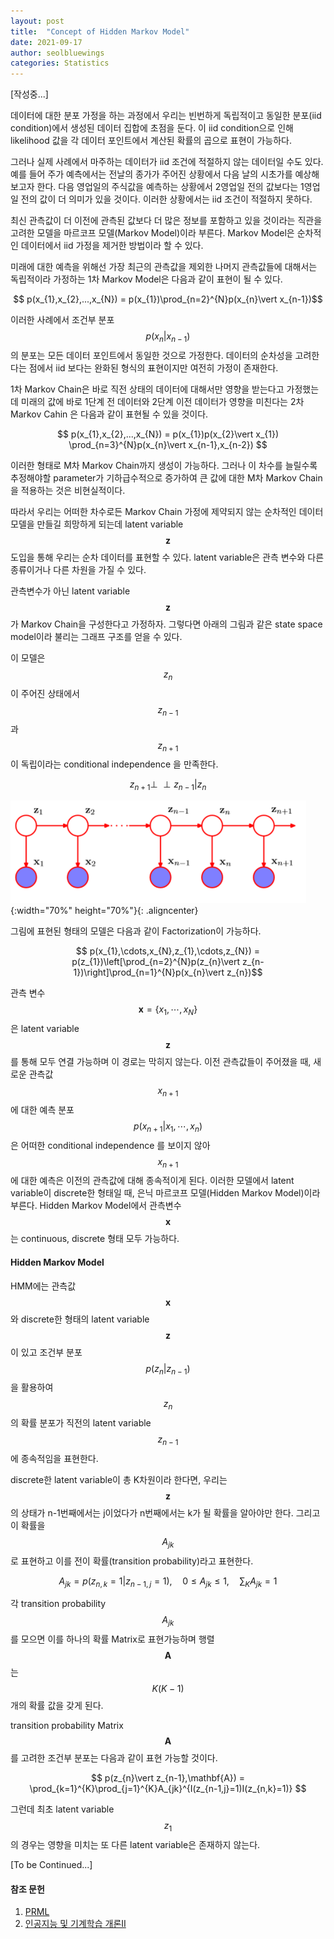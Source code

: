 ```yaml
---
layout: post
title:  "Concept of Hidden Markov Model"
date: 2021-09-17
author: seolbluewings
categories: Statistics
---
```


[작성중...]

데이터에 대한 분포 가정을 하는 과정에서 우리는 빈번하게 독립적이고 동일한 분포(iid condition)에서 생성된 데이터 집합에 초점을 둔다. 이 iid condition으로 인해 likelihood 값을 각 데이터 포인트에서 계산된 확률의 곱으로 표현이 가능하다.

그러나 실제 사례에서 마주하는 데이터가 iid 조건에 적절하지 않는 데이터일 수도 있다. 예를 들어 주가 예측에서는 전날의 종가가 주어진 상황에서 다음 날의 시초가를 예상해보고자 한다. 다음 영업일의 주식값을 예측하는 상황에서 2영업일 전의 값보다는 1영업일 전의 값이 더 의미가 있을 것이다. 이러한 상황에서는 iid 조건이 적절하지 못하다.

최신 관측값이 더 이전에 관측된 값보다 더 많은 정보를 포함하고 있을 것이라는 직관을 고려한 모델을 마르코프 모델(Markov Model)이라 부른다. Markov Model은 순차적인 데이터에서 iid 가정을 제거한 방법이라 할 수 있다.

미래에 대한 예측을 위해선 가장 최근의 관측값을 제외한 나머지 관측값들에 대해서는 독립적이라 가정하는 1차 Markov Model은 다음과 같이 표현이 될 수 있다.

$$ p(x_{1},x_{2},...,x_{N}) = p(x_{1})\prod_{n=2}^{N}p(x_{n}\vert x_{n-1})$$

이러한 사례에서 조건부 분포 $$ p(x_{n}\vert x_{n-1}) $$ 의 분포는 모든 데이터 포인트에서 동일한 것으로 가정한다. 데이터의 순차성을 고려한다는 점에서 iid 보다는 완화된 형식의 표현이지만 여전히 가정이 존재한다.

1차 Markov Chain은 바로 직전 상태의 데이터에 대해서만 영향을 받는다고 가정했는데 미래의 값에 바로 1단계 전 데이터와 2단계 이전 데이터가 영향을 미친다는 2차 Markov Cahin 은 다음과 같이 표현될 수 있을 것이다.

$$ p(x_{1},x_{2},...,x_{N}) = p(x_{1})p(x_{2}\vert x_{1})  \prod_{n=3}^{N}p(x_{n}\vert x_{n-1},x_{n-2}) $$

이러한 형태로 M차 Markov Chain까지 생성이 가능하다. 그러나 이 차수를 늘릴수록 추정해야할 parameter가 기하급수적으로 증가하여 큰 값에 대한 M차 Markov Chain을 적용하는 것은 비현실적이다.

따라서 우리는 어떠한 차수로든 Markov Chain 가정에 제약되지 않는 순차적인 데이터 모델을 만들길 희망하게 되는데 latent variable $$\mathbf{z}$$ 도입을 통해 우리는 순차 데이터를 표현할 수 있다. latent variable은 관측 변수와 다른 종류이거나 다른 차원을 가질 수 있다.

관측변수가 아닌 latent variable $$\mathbf{z}$$가 Markov Chain을 구성한다고 가정하자. 그렇다면 아래의 그림과 같은 state space model이라 불리는 그래프 구조를 얻을 수 있다.

이 모델은 $$z_{n}$$이 주어진 상태에서 $$z_{n-1}$$과 $$z_{n+1}$$이 독립이라는 conditional independence 을 만족한다.

$$ z_{n+1} \perp\!\!\!\perp z_{n-1} \vert  z_{n} $$

![HMM](https://github.com/seolbluewings/seolbluewings.github.io/blob/master/assets/HMM1.PNG?raw=true){:width="70%" height="70%"}{: .aligncenter}

그림에 표현된 형태의 모델은 다음과 같이 Factorization이 가능하다.

$$ p(x_{1},\cdots,x_{N},z_{1},\cdots,z_{N}) = p(z_{1})\left[\prod_{n=2}^{N}p(z_{n}\vert z_{n-1})\right]\prod_{n=1}^{N}p(x_{n}\vert z_{n})$$

관측 변수 $$\mathbf{x} = \{x_{1},\cdots,x_{N}\}$$ 은 latent variable $$\mathbf{z}$$를 통해 모두 연결 가능하며 이 경로는 막히지 않는다. 이전 관측값들이 주어졌을 때, 새로운 관측값 $$x_{n+1}$$ 에 대한 예측 분포 $$p(x_{n+1}\vert x_{1},\cdots,x_{n})$$ 은 어떠한 conditional independence 를 보이지 않아 $$x_{n+1}$$ 에 대한 예측은 이전의 관측값에 대해 종속적이게 된다. 이러한 모델에서 latent variable이 discrete한 형태일 때, 은닉 마르코프 모델(Hidden Markov Model)이라 부른다. Hidden Markov Model에서 관측변수 $$\mathbf{x}$$는 continuous, discrete 형태 모두 가능하다.

#### Hidden Markov Model

HMM에는 관측값 $$\mathbf{x}$$ 와 discrete한 형태의 latent variable $$\mathbf{z}$$ 이 있고 조건부 분포 $$p(z_{n} \vert z_{n-1})$$ 을 활용하여 $$z_{n}$$의 확률 분포가 직전의 latent variable $$z_{n-1}$$에 종속적임을 표현한다.

discrete한 latent variable이 총 K차원이라 한다면, 우리는 $$\mathbf{z}$$의 상태가 n-1번째에서는 j이었다가 n번째에서는 k가 될 확률을 알아야만 한다. 그리고 이 확률을 $$A_{jk}$$ 로 표현하고 이를 전이 확률(transition probability)라고 표현한다.

$$ A_{jk} = p(z_{n,k}=1 \vert z_{n-1,j}=1), \quad 0\leq A_{jk}\leq 1, \quad \sum_{K} A_{jk} = 1 $$

각 transition probability $$A_{jk}$$를 모으면 이를 하나의 확률 Matrix로 표현가능하며 행렬 $$\mathbf{A}$$ 는 $$K(K-1)$$개의 확률 값을 갖게 된다.

transition probability Matrix $$\mathbf{A}$$를 고려한 조건부 분포는 다음과 같이 표현 가능할 것이다.

$$ p(z_{n}\vert z_{n-1},\mathbf{A}) = \prod_{k=1}^{K}\prod_{j=1}^{K}A_{jk}^{I(z_{n-1,j}=1)I(z_{n,k}=1)} $$

그런데 최초 latent variable $$z_{1}$$의 경우는 영향을 미치는 또 다른 latent variable은 존재하지 않는다.




[To be Continued...]



#### 참조 문헌
1. [PRML](https://www.microsoft.com/en-us/research/uploads/prod/2006/01/Bishop-Pattern-Recognition-and-Machine-Learning-2006.pdf)
2. [인공지능 및 기계학습 개론II](https://www.edwith.org/machinelearning2__17/lecture/10868?isDesc=false)
